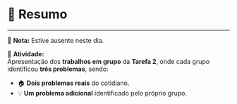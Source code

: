 # 📌 Resumo  

---

📢 **Nota:** Estive ausente neste dia.  

📝 **Atividade:**  
Apresentação dos **trabalhos em grupo** da **Tarefa 2**, onde cada grupo identificou **três problemas**, sendo:  

- 🏠 **Dois problemas reais** do cotidiano.  
- 💡 **Um problema adicional** identificado pelo próprio grupo.  